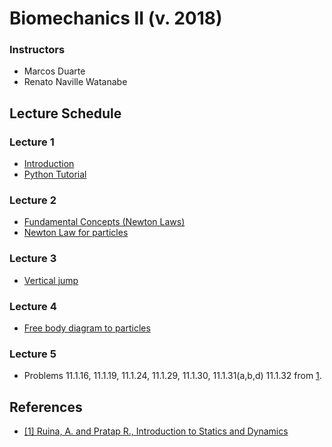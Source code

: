 # Biomechanics II (v. 2018)  


### Instructors  
- Marcos Duarte
- Renato Naville Watanabe


## Lecture Schedule

### Lecture 1   
- [Introduction](https://nbviewer.jupyter.org/github/BMClab/bmc/blob/master/notebooks/Biomechanics.ipynb)
- [Python Tutorial](https://nbviewer.jupyter.org/github/BMClab/bmc/blob/master/notebooks/PythonForScientificComputing.ipynb)


### Lecture 2
- [Fundamental Concepts (Newton Laws)](https://nbviewer.jupyter.org/github/BMClab/bmc/blob/master/notebooks/KineticsFundamentalConcepts.ipynb)
- [Newton Law for particles](https://nbviewer.jupyter.org/github/BMClab/bmc/blob/master/notebooks/newtonLawForParticles.ipynb)

### Lecture 3

- [Vertical jump](http://nbviewer.jupyter.org/github/BMClab/bmc/blob/master/notebooks/VerticalJump.ipynb)
 
### Lecture 4 
- [Free body diagram to particles](https://nbviewer.jupyter.org/github/BMClab/bmc/blob/master/notebooks/FBDParticles.ipynb)

### Lecture 5
- Problems  11.1.16, 11.1.19, 11.1.24, 11.1.29, 11.1.30, 11.1.31(a,b,d) 11.1.32 from [1](http://ruina.tam.cornell.edu/Book/).


## References

- [[1]   Ruina, A. and Pratap R., Introduction to Statics and Dynamics](http://ruina.tam.cornell.edu/Book/)
